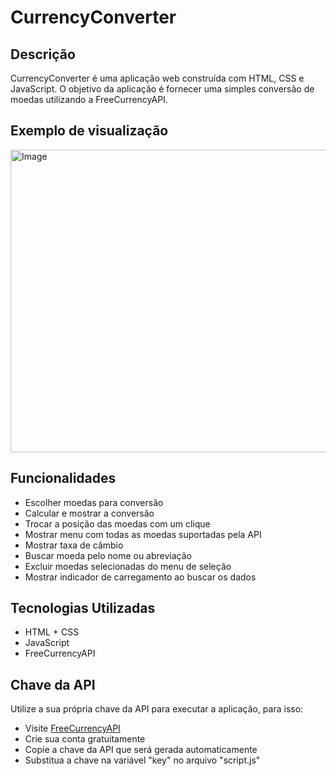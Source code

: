 # CurrencyConverter

## Descrição

CurrencyConverter é uma aplicação web construída com HTML, CSS e JavaScript. O objetivo da aplicação é fornecer uma simples conversão de moedas utilizando a FreeCurrencyAPI.

## Exemplo de visualização
<img width="621" height="484" alt="Image" src="https://github.com/user-attachments/assets/f087aca7-5733-4aa3-b56a-a7861dfa8d7f" />

## Funcionalidades

- Escolher moedas para conversão
- Calcular e mostrar a conversão
- Trocar a posição das moedas com um clique
- Mostrar menu com todas as moedas suportadas pela API
- Mostrar taxa de câmbio
- Buscar moeda pelo nome ou abreviação
- Excluir moedas selecionadas do menu de seleção
- Mostrar indicador de carregamento ao buscar os dados

## Tecnologias Utilizadas

- HTML + CSS
- JavaScript
- FreeCurrencyAPI

## Chave da API

Utilize a sua própria chave da API para executar a aplicação, para isso:
- Visite [FreeCurrencyAPI](https://freecurrencyapi.com/)
- Crie sua conta gratuitamente
- Copie a chave da API que será gerada automaticamente
- Substitua a chave na variável "key" no arquivo "script.js"